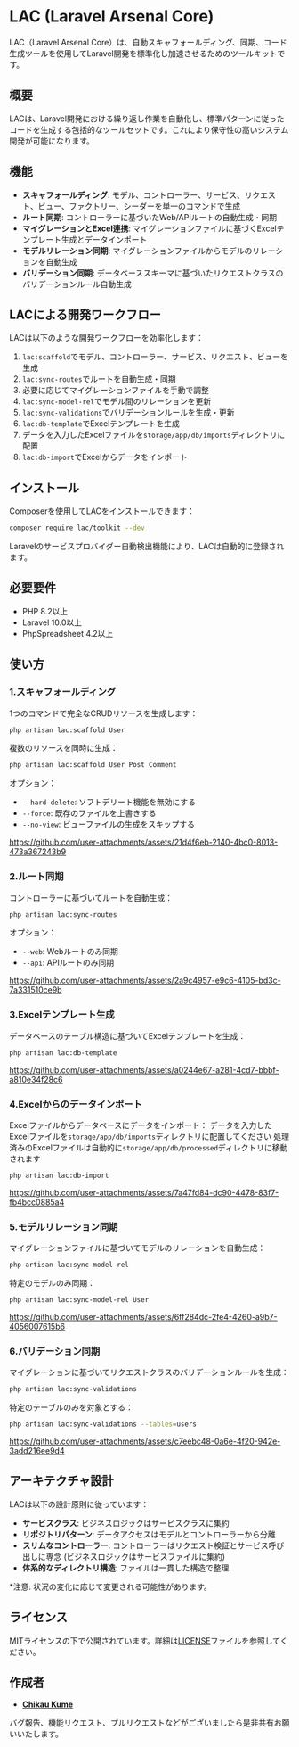 # LAC (Laravel Arsenal Core)

LAC（Laravel Arsenal Core）は、自動スキャフォールディング、同期、コード生成ツールを使用してLaravel開発を標準化し加速させるためのツールキットです。

## 概要

LACは、Laravel開発における繰り返し作業を自動化し、標準パターンに従ったコードを生成する包括的なツールセットです。これにより保守性の高いシステム開発が可能になります。

## 機能

- **スキャフォールディング**: モデル、コントローラー、サービス、リクエスト、ビュー、ファクトリー、シーダーを単一のコマンドで生成
- **ルート同期**: コントローラーに基づいたWeb/APIルートの自動生成・同期
- **マイグレーションとExcel連携**: マイグレーションファイルに基づくExcelテンプレート生成とデータインポート
- **モデルリレーション同期**: マイグレーションファイルからモデルのリレーションを自動生成
- **バリデーション同期**: データベーススキーマに基づいたリクエストクラスのバリデーションルール自動生成

## LACによる開発ワークフロー

LACは以下のような開発ワークフローを効率化します：

1. `lac:scaffold`でモデル、コントローラー、サービス、リクエスト、ビューを生成
2. `lac:sync-routes`でルートを自動生成・同期
3. 必要に応じてマイグレーションファイルを手動で調整
4. `lac:sync-model-rel`でモデル間のリレーションを更新
5. `lac:sync-validations`でバリデーションルールを生成・更新
6. `lac:db-template`でExcelテンプレートを生成
7. データを入力したExcelファイルを`storage/app/db/imports`ディレクトリに配置
8. `lac:db-import`でExcelからデータをインポート

## インストール

Composerを使用してLACをインストールできます：

```bash
composer require lac/toolkit --dev
```

Laravelのサービスプロバイダー自動検出機能により、LACは自動的に登録されます。

## 必要要件

- PHP 8.2以上
- Laravel 10.0以上
- PhpSpreadsheet 4.2以上

## 使い方

### 1.スキャフォールディング

1つのコマンドで完全なCRUDリソースを生成します：

```bash
php artisan lac:scaffold User
```

複数のリソースを同時に生成：

```bash
php artisan lac:scaffold User Post Comment
```

オプション：
- `--hard-delete`: ソフトデリート機能を無効にする
- `--force`: 既存のファイルを上書きする
- `--no-view`: ビューファイルの生成をスキップする

https://github.com/user-attachments/assets/21d4f6eb-2140-4bc0-8013-473a367243b9


### 2.ルート同期

コントローラーに基づいてルートを自動生成：

```bash
php artisan lac:sync-routes
```

オプション：
- `--web`: Webルートのみ同期
- `--api`: APIルートのみ同期
  
https://github.com/user-attachments/assets/2a9c4957-e9c6-4105-bd3c-7a331510ce9b


### 3.Excelテンプレート生成

データベースのテーブル構造に基づいてExcelテンプレートを生成：

```bash
php artisan lac:db-template
```

https://github.com/user-attachments/assets/a0244e67-a281-4cd7-bbbf-a810e34f28c6


### 4.Excelからのデータインポート

Excelファイルからデータベースにデータをインポート：
データを入力したExcelファイルを`storage/app/db/imports`ディレクトリに配置してください
処理済みのExcelファイルは自動的に`storage/app/db/processed`ディレクトリに移動されます

```bash
php artisan lac:db-import
```

https://github.com/user-attachments/assets/7a47fd84-dc90-4478-83f7-fb4bcc0885a4


### 5.モデルリレーション同期

マイグレーションファイルに基づいてモデルのリレーションを自動生成：

```bash
php artisan lac:sync-model-rel
```

特定のモデルのみ同期：

```bash
php artisan lac:sync-model-rel User
```

https://github.com/user-attachments/assets/6ff284dc-2fe4-4260-a9b7-4056007615b6


### 6.バリデーション同期

マイグレーションに基づいてリクエストクラスのバリデーションルールを生成：

```bash
php artisan lac:sync-validations
```

特定のテーブルのみを対象とする：

```bash
php artisan lac:sync-validations --tables=users
```

https://github.com/user-attachments/assets/c7eebc48-0a6e-4f20-942e-3add216ee9d4


## アーキテクチャ設計

LACは以下の設計原則に従っています：

- **サービスクラス**: ビジネスロジックはサービスクラスに集約
- **リポジトリパターン**: データアクセスはモデルとコントローラーから分離
- **スリムなコントローラー**: コントローラーはリクエスト検証とサービス呼び出しに専念 (ビジネスロジックはサービスファイルに集約)
- **体系的なディレクトリ構造**: ファイルは一貫した構造で整理
  

*注意: 状況の変化に応じて変更される可能性があります。

## ライセンス

MITライセンスの下で公開されています。詳細は[LICENSE](https://github.com/ChikauKume/laravel-arsenal-core?tab=MIT-1-ov-file)ファイルを参照してください。

## 作成者

- **[Chikau Kume](https://github.com/ChikauKume)**
 
バグ報告、機能リクエスト、プルリクエストなどがございましたら是非共有お願いいたします。
